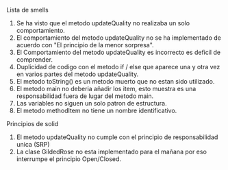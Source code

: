 Lista de smells
1. Se ha visto que el metodo updateQuality no realizaba 
   un solo comportamiento.
2. El comportamiento del metodo updateQuality no se ha implementado
   de acuerdo con "El principio de la menor sorpresa".
3. El Comportamiento del metodo updateQuality es incorrecto es deficil 
   de comprender.
4. Duplicidad de codigo con el metodo if / else que aparece una y 
   otra vez en varios partes del metodo updateQuality.
5. El metodo toString() es un metodo muerto que no estan sido utilizado.
6. El metodo main no deberia añadir los item, esto muestra es una responsabilidad fuera de lugar del metodo 
   main.
7. Las variables no siguen un solo patron de estructura.
8. El metodo methodItem no tiene un nombre identificativo.

Principios de solid 
1. El metodo updateQuality no cumple con el principio de responsabilidad unica (SRP)
2. La clase GildedRose no esta implementado para el mañana por eso interrumpe el principio Open/Closed.


